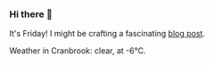 ### Hi there :wave:

It's Friday! I might be crafting a fascinating [blog post](https://benjaminwuethrich.dev).

Weather in Cranbrook: clear, at -6°C.
